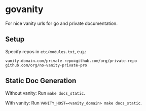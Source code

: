 # govanity

For nice vanity urls for go and private documentation.

## Setup

Specify repos in `etc/modules.txt`, e.g.:

```
vanity.domain.com/private-repo=github.com/org/private-repo
github.com/org/no-vanity-private-pro
```

## Static Doc Generation

Without vanity:
Run `make docs_static`.

With vanity:
Run `VANITY_HOST=<vanity_domain> make docs_static`.
